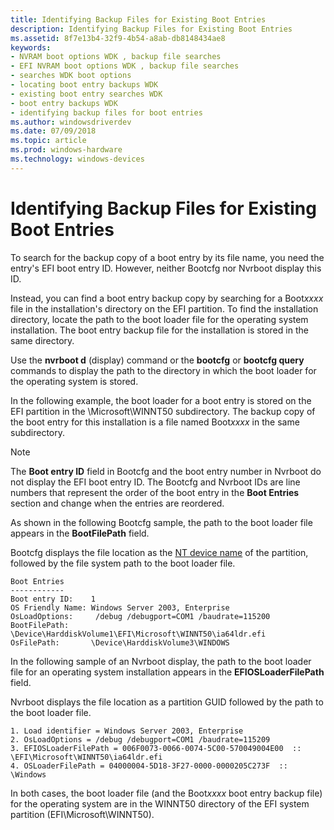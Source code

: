 ```yaml
---
title: Identifying Backup Files for Existing Boot Entries
description: Identifying Backup Files for Existing Boot Entries
ms.assetid: 8f7e13b4-32f9-4b54-a8ab-db8148434ae8
keywords:
- NVRAM boot options WDK , backup file searches
- EFI NVRAM boot options WDK , backup file searches
- searches WDK boot options
- locating boot entry backups WDK
- existing boot entry searches WDK
- boot entry backups WDK
- identifying backup files for boot entries
ms.author: windowsdriverdev
ms.date: 07/09/2018
ms.topic: article
ms.prod: windows-hardware
ms.technology: windows-devices
---
```


# Identifying Backup Files for Existing Boot Entries

To search for the backup copy of a boot entry by its file name, you need the entry's EFI boot entry ID. However, neither Bootcfg nor Nvrboot display this ID.

Instead, you can find a boot entry backup copy by searching for a Boot*xxxx* file in the installation's directory on the EFI partition. To find the installation directory, locate the path to the boot loader file for the operating system installation. The boot entry backup file for the installation is stored in the same directory.

Use the **nvrboot d** (display) command or the **bootcfg** or **bootcfg query** commands to display the path to the directory in which the boot loader for the operating system is stored.

In the following example, the boot loader for a boot entry is stored on the EFI partition in the \\Microsoft\\WINNT50 subdirectory. The backup copy of the boot entry for this installation is a file named Boot*xxxx* in the same subdirectory.

> [!NOTE]
> The **Boot entry ID** field in Bootcfg and the boot entry number in Nvrboot do not display the EFI boot entry ID. The Bootcfg and Nvrboot IDs are line numbers that represent the order of the boot entry in the **Boot Entries** section and change when the entries are reordered.

As shown in the following Bootcfg sample, the path to the boot loader file appears in the **BootFilePath** field.

Bootcfg displays the file location as the [NT device name](https://docs.microsoft.com/windows-hardware/drivers/kernel/nt-device-names) of the partition, followed by the file system path to the boot loader file.

```
Boot Entries
------------
Boot entry ID:    1
OS Friendly Name: Windows Server 2003, Enterprise
OsLoadOptions:     /debug /debugport=COM1 /baudrate=115200
BootFilePath:     \Device\HarddiskVolume1\EFI\Microsoft\WINNT50\ia64ldr.efi
OsFilePath:       \Device\HarddiskVolume3\WINDOWS
```

In the following sample of an Nvrboot display, the path to the boot loader file for an operating system installation appears in the **EFIOSLoaderFilePath** field.

Nvrboot displays the file location as a partition GUID followed by the path to the boot loader file.

```
1. Load identifier = Windows Server 2003, Enterprise
2. OsLoadOptions = /debug /debugport=COM1 /baudrate=115209
3. EFIOSLoaderFilePath = 006F0073-0066-0074-5C00-570049004E00  ::  \EFI\Microsoft\WINNT50\ia64ldr.efi
4. OSLoaderFilePath = 04000004-5D18-3F27-0000-0000205C273F  :: \Windows
```

In both cases, the boot loader file (and the Boot*xxxx* boot entry backup file) for the operating system are in the WINNT50 directory of the EFI system partition (EFI\\Microsoft\\WINNT50).
